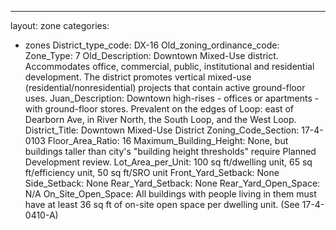 ---
layout: zone
categories: 
  - zones
District_type_code: DX-16
Old_zoning_ordinance_code: 
Zone_Type: 7
Old_Description: Downtown Mixed-Use district. Accommodates office, commercial, public, institutional and residential development. The district promotes vertical mixed-use (residential/nonresidential) 
projects that contain active ground-floor uses.
Juan_Description: Downtown high-rises - offices or apartments - with ground-floor stores. Prevalent on the edges of Loop: east of Dearborn Ave, in River North, the South Loop, and the West Loop.
District_Title: Downtown Mixed-Use District
Zoning_Code_Section: 17-4-0103
Floor_Area_Ratio: 16
Maximum_Building_Height: None, but buildings taller than city's "building height thresholds" require Planned Development review.
Lot_Area_per_Unit: 100 sq ft/dwelling unit, 65 sq ft/efficiency unit, 50 sq ft/SRO unit
Front_Yard_Setback: None
Side_Setback: None
Rear_Yard_Setback: None
Rear_Yard_Open_Space: N/A
On_Site_Open_Space: All buildings with people living in them must have at least 36 sq ft of on-site open space per dwelling unit. (See 17-4-0410-A)
